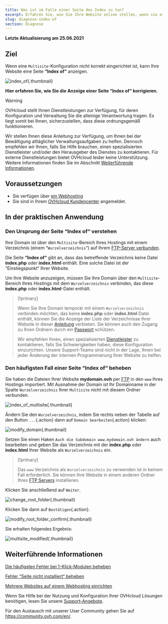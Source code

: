 ```yaml
---
title: Was ist im Falle einer Seite des Index zu tun?
excerpt: Erfahren Sie, wie Sie Ihre Website online stellen, wenn sie eine Seite “Index of“ zeigt
slug: diagnose-index-of
section: Diagnose
---
```


**Letzte Aktualisierung am 25.06.2021**
 
## Ziel

Wenn eine `Multisite`-Konfiguration nicht korrekt eingerichtet ist, kann Ihre Website eine Seite **“Index of“** anzeigen.

![index_of](images/index_of.png){.thumbnail}

**Hier erfahren Sie, wie Sie die Anzeige einer Seite “Index of“ korrigieren.**

> [!warning]
>
> OVHcloud stellt Ihnen Dienstleistungen zur Verfügung, für deren Konfiguration und Verwaltung Sie die alleinige Verantwortung tragen. Es liegt somit bei Ihnen, sicherzustellen, dass diese ordnungsgemäß funktionieren.
>
> Wir stellen Ihnen diese Anleitung zur Verfügung, um Ihnen bei der Bewältigung alltäglicher Verwaltungsaufgaben zu helfen. Dennoch empfehlen wir Ihnen, falls Sie Hilfe brauchen, einen spezialisierten Dienstleister und/oder den Herausgeber des Dienstes zu kontaktieren. Für externe Dienstleistungen bietet OVHcloud leider keine Unterstützung. Weitere Informationen finden Sie im Abschnitt [Weiterführende Informationen](#gofurther).
>

## Voraussetzungen

- Sie verfügen über [ein Webhosting](https://www.ovh.de/hosting/)
- Sie sind in Ihrem [OVHcloud Kundencenter](https://www.ovh.com/auth/?action=gotomanager&from=https://www.ovh.de/&ovhSubsidiary=de) angemeldet.

## In der praktischen Anwendung

### Den Ursprung der Seite “Index of“ verstehen

Ihre Domain ist über den `Multisite`-Bereich Ihres Hostings mit einem Verzeichnis (einem “`Wurzelverzeichnis`“) auf Ihrem [FTP-Server verbunden](../verbindung-ftp-speicher-webhosting/).

Die Seite **“Index of“** gibt an, dass das betreffende Verzeichnis keine Datei **index.php** oder **index.html** enthält. Eine solche Datei ist der “Einstiegspunkt“ Ihrer Website.

Um Ihre Website anzuzeigen, müssen Sie Ihre Domain über den `Multisite`-Bereich Ihres Hostings mit dem `Wurzelverzeichnis` verbinden, das diese **index.php** oder **index.html**-Datei enthält.

> [!primary]
>
> Wenn Sie Ihre Domain temporär mit einem `Wurzelverzeichnis` verbinden möchten, das keine **index.php** oder **index.html** Datei enthält, können Sie die Anzeige der Liste der Verzeichnisse Ihrer Website in dieser [Anleitung](../webhosting_welche_anderen_operationen_sind_mit_htaccess-dateien_moglich/#verzeichnis-browsing-verhindern) verbieten. Sie können auch den Zugang zu Ihren Ordnern durch ein [Passwort](../how_to_password_protect_a_directory_on_your_website/) schützen.
>
> Wir empfehlen Ihnen, einen spezialisierten [Dienstleister](https://partner.ovhcloud.com/de/directory/) zu kontaktieren, falls Sie Schwierigkeiten haben, diese Konfiguration einzurichten. Unsere Support-Teams sind nicht in der Lage, Ihnen bei jeder Änderung der internen Programmierung Ihrer Website zu helfen.

### Den häufigsten Fall einer Seite “Index of“ beheben

Sie haben die Dateien Ihrer Website **mydomain.ovh** per [FTP](../verbindung-ftp-speicher-webhosting/) in den `www` Ihres Hostings importiert. Mit Ausnahme der Domain ist Ihr Domainname in der Spalte `Wurzelverzeichnis` Ihrer `Multisite` nicht mit diesem Ordner verbunden.

![index_of_multisite](images/index_of_multisite.png){.thumbnail}

Ändern Sie den `Wurzelverzeichnis`, indem Sie rechts neben der Tabelle auf den Button `...`{.action} dann auf `Domain bearbeiten`{.action} klicken:

![modify_domain](images/modify_domain.png){.thumbnail}

Setzen Sie einen Haken `Auch die Subdomain www.mydomain.ovh ändern` auch bearbeiten und geben Sie das Verzeichnis mit der **index.php** oder **index.html** Ihrer Website als `Wurzelverzeichnis` ein.

> [!primary]
>
> Das `www` Verzeichnis als `Wurzelverzeichnis` zu verwenden ist in keinem Fall erforderlich. Sie können Ihre Website in einem anderen Ordner Ihres [FTP Servers](verbindung-ftp-speicher-webhosting/) installieren.

Klicken Sie anschließend auf `Weiter`.

![change_root_folder](images/change_root_folder.png){.thumbnail}

Klicken Sie dann auf `Bestätigen`{.action}.

![modify_root_folder_confirm](images/modify_root_folder_confirm.png){.thumbnail}

Sie erhalten folgendes Ergebnis:

![multisite_modified](images/multisite_modified.png){.thumbnail}

## Weiterführende Informationen <a name="gofurther"></a>

[Die häufigsten Fehler bei 1-Klick-Modulen beheben](../fehler-bei-1-klick-modulen/)

[Fehler “Seite nicht installiert“ beheben](../webhosting_fehler_-_webseite_ist_nicht_installiert/)

[Mehrere Websites auf einem Webhosting einrichten](../multisites-mehrere-websites-konfigurieren/)

Wenn Sie Hilfe bei der Nutzung und Konfiguration Ihrer OVHcloud Lösungen benötigen, lesen Sie unsere [Support-Angebote](https://www.ovhcloud.com/de/support-levels/).

Für den Austausch mit unserer User Community gehen Sie auf <https://community.ovh.com/en/>.
